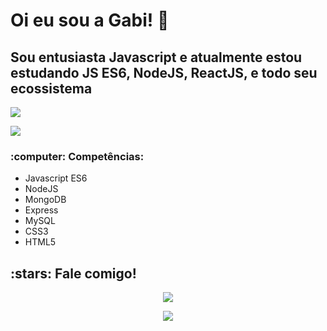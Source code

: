 <h1> Oi eu sou a Gabi! 👋 </h1>

<!--
**gabizinha12/gabizinha12** is a ✨ _special_ ✨ repository because its `README.md` (this file) appears on your GitHub profile.
-->
<h2>Sou entusiasta Javascript e atualmente estou estudando JS ES6, NodeJS, ReactJS, e todo seu ecossistema</h2>
<a href="https://github-readme-stats.anuraghazra1.vercel.app/api/top-langs/?username=gabizinha12"><img align="center" src="https://github-readme-stats.anuraghazra1.vercel.app/api/top-langs/?username=gabizinha12&layout=compact&theme=radical" />
</a>
<p align="left"> <img src="https://github-readme-stats.vercel.app/api?username=gabizinha12&theme=tokyonight&show_icons=true&hide_border=true&count_private=true&include_all_commits=true" /> </p>


<h3>:computer: Competências:</h3>

- Javascript ES6
- NodeJS
- MongoDB
- Express
- MySQL
- CSS3
- HTML5

<h2>:stars: Fale comigo!</h2>


<div align="center">
<a href="https://www.linkedin.com/in/gabrielle-cristine-de-lima-pereira" target="_blank" rel="noopener noreferrer">
 <img src="https://img.icons8.com/fluent/48/000000/linkedin-2.png"/>
  
   <a href="mailto:gabrielle.clima23@gmail.com" target="_blank" rel="noopener noreferrer"><img src="https://img.icons8.com/cute-clipart/64/000000/gmail.png"/>
</div>
